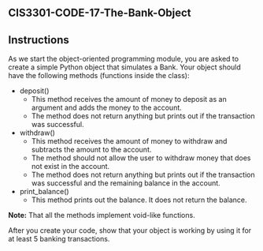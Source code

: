 ## CIS3301-CODE-17-The-Bank-Object

## Instructions

As we start the object-oriented programming module, you are asked to create a simple Python object that simulates a Bank. Your object should have the following methods (functions inside the class):

* deposit()
  * This method receives the amount of money to deposit as an argument and adds the money to the account.
  * The method does not return anything but prints out if the transaction was successful.
* withdraw()
  * This method receives the amount of money to withdraw and subtracts the amount to the account.
  * The method should not allow the user to withdraw money that does not exist in the account.
  * The method does not return anything but prints out if the transaction was successful and the remaining balance in the account.
* print_balance()
  * This method prints out the balance. It does not return the balance.

**Note:** That all the methods implement void-like functions.

After you create your code, show that your object is working by using it for at least 5  banking transactions.